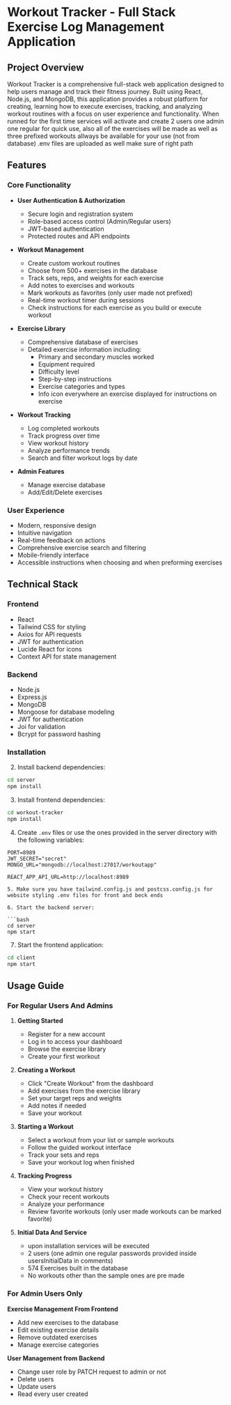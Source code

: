 # Workout Tracker - Full Stack Exercise Log Management Application

## Project Overview

Workout Tracker is a comprehensive full-stack web application designed to help users manage and track their fitness journey. Built using React, Node.js, and MongoDB, this application provides a robust platform for creating, learning how to execute exercises, tracking, and analyzing workout routines with a focus on user experience and functionality.
When runned for the first time services will activate and create 2 users one admin one regular for quick use, also all of the exercises will be made as well as three prefixed workouts allways be available for your use (not from database)
.env files are uploaded as well make sure of right path

## Features

### Core Functionality

-   **User Authentication & Authorization**

    -   Secure login and registration system
    -   Role-based access control (Admin/Regular users)
    -   JWT-based authentication
    -   Protected routes and API endpoints

-   **Workout Management**

    -   Create custom workout routines
    -   Choose from 500+ exercises in the database
    -   Track sets, reps, and weights for each exercise
    -   Add notes to exercises and workouts
    -   Mark workouts as favorites (only user made not prefixed)
    -   Real-time workout timer during sessions
    -   Check instructions for each exercise as you build or execute workout

-   **Exercise Library**

    -   Comprehensive database of exercises
    -   Detailed exercise information including:
        -   Primary and secondary muscles worked
        -   Equipment required
        -   Difficulty level
        -   Step-by-step instructions
        -   Exercise categories and types
        -   Info icon everywhere an exercise displayed for instructions on exercise

-   **Workout Tracking**

    -   Log completed workouts
    -   Track progress over time
    -   View workout history
    -   Analyze performance trends
    -   Search and filter workout logs by date

-   **Admin Features**
    -   Manage exercise database
    -   Add/Edit/Delete exercises

### User Experience

-   Modern, responsive design
-   Intuitive navigation
-   Real-time feedback on actions
-   Comprehensive exercise search and filtering
-   Mobile-friendly interface
-   Accessible instructions when choosing and when preforming exercises

## Technical Stack

### Frontend

-   React
-   Tailwind CSS for styling
-   Axios for API requests
-   JWT for authentication
-   Lucide React for icons
-   Context API for state management

### Backend

-   Node.js
-   Express.js
-   MongoDB
-   Mongoose for database modeling
-   JWT for authentication
-   Joi for validation
-   Bcrypt for password hashing

### Installation

2. Install backend dependencies:

```bash
cd server
npm install
```

3. Install frontend dependencies:

```bash
cd workout-tracker
npm install
```

4. Create `.env` files or use the ones provided in the server directory with the following variables:

```env
PORT=8989
JWT_SECRET="secret"
MONGO_URL="mongodb://localhost:27017/workoutapp"
```

````env
REACT_APP_API_URL=http://localhost:8989

5. Make sure you have tailwind.config.js and postcss.config.js for website styling .env files for front and beck ends

6. Start the backend server:

```bash
cd server
npm start
````

7. Start the frontend application:

```bash
cd client
npm start
```

## Usage Guide

### For Regular Users And Admins

1. **Getting Started**

    - Register for a new account
    - Log in to access your dashboard
    - Browse the exercise library
    - Create your first workout

2. **Creating a Workout**

    - Click "Create Workout" from the dashboard
    - Add exercises from the exercise library
    - Set your target reps and weights
    - Add notes if needed
    - Save your workout

3. **Starting a Workout**

    - Select a workout from your list or sample workouts
    - Follow the guided workout interface
    - Track your sets and reps
    - Save your workout log when finished

4. **Tracking Progress**

    - View your workout history
    - Check your recent workouts
    - Analyze your performance
    - Review favorite workouts (only user made workouts can be marked favorite)

5. **Initial Data And Service**
    - upon installation services will be executed
    - 2 users (one admin one regular passwords provided inside usersInitialData in comments)
    - 574 Exercises built in the database
    - No workouts other than the sample ones are pre made

### For Admin Users Only

**Exercise Management From Frontend**

-   Add new exercises to the database
-   Edit existing exercise details
-   Remove outdated exercises
-   Manage exercise categories

**User Management from Backend**

-   Change user role by PATCH request to admin or not
-   Delete users
-   Update users
-   Read every user created
